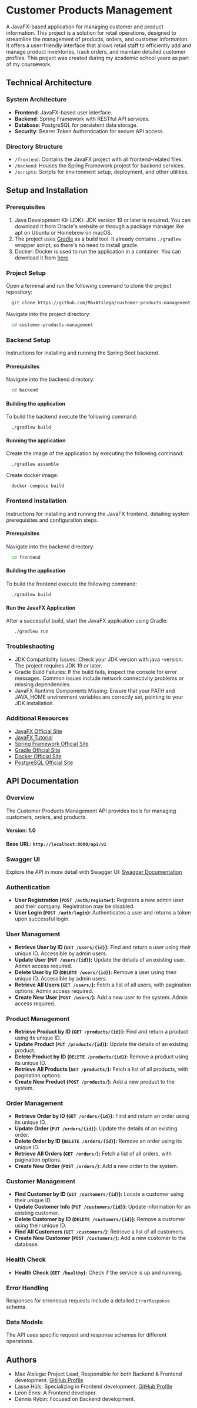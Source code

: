 # Customer Products Management
A JavaFX-based application for managing customer and product information. 
This project is a solution for retail operations, designed to streamline the management of products, orders, and customer information. It offers a user-friendly interface that allows retail staff to efficiently add and manage product inventories, track orders, and maintain detailed customer profiles. This project was created during my academic school years as part of my coursework.

## Technical Architecture
### System Architecture
- **Frontend**: JavaFX-based user interface.
- **Backend**: Spring Framework with RESTful API services.
- **Database**: PostgreSQL for persistent data storage.
- **Security**: Bearer Token Authentication for secure API access.

### Directory Structure
- `/frontend`: Contains the JavaFX project with all frontend-related files.
- `/backend`: Houses the Spring Framework project for backend services.
- `/scripts`: Scripts for environment setup, deployment, and other utilities.

## Setup and Installation
### Prerequisites
1. Java Development Kit (JDK): JDK version 19 or later is required. You can download it from Oracle's website or through a package manager like apt on Ubuntu or Homebrew on macOS.
2. The project uses [Gradle](https://gradle.org) as a build tool. It already contains `./gradlew` wrapper script, so there's no need to install gradle.
3. Docker: Docker is used to run the application in a container. You can download it from [here](https://www.docker.com/products/docker-desktop).

### Project Setup
Open a terminal and run the following command to clone the project repository:

```bash
  git clone https://github.com/MaxAtslega/customer-products-management.git
```

Navigate into the project directory:

```bash
  cd customer-products-management
```

### Backend Setup
Instructions for installing and running the Spring Boot backend.

#### Prerequisites
Navigate into the backend directory:

```bash
  cd backend
```

#### Building the application
To build the backend execute the following command:

```shell
  ./gradlew build
```
#### Running the application

Create the image of the application by executing the following command:

```shell
  ./gradlew assemble
```

Create docker image:

```shell
  docker-compose build
```


### Frontend Installation
Instructions for installing and running the JavaFX frontend, detailing system prerequisites and configuration steps.

#### Prerequisites
Navigate into the backend directory:

```bash
  cd frontend
```

#### Building the application
To build the frontend execute the following command:

```shell
  ./gradlew build
```

#### Run the JavaFX Application
After a successful build, start the JavaFX application using Gradle:
    
```shell
   ./gradlew run
```

### Troubleshooting
- JDK Compatibility Issues: Check your JDK version with java -version. The project requires JDK 19 or later.
- Gradle Build Failures: If the build fails, inspect the console for error messages. Common issues include network connectivity problems or missing dependencies.
- JavaFX Runtime Components Missing: Ensure that your PATH and JAVA_HOME environment variables are correctly set, pointing to your JDK installation.

### Additional Resources
- [JavaFX Official Site](https://openjfx.io/)
- [JavaFX Tutorial](https://openjfx.io/openjfx-docs/)
- [Spring Framework Official Site](https://spring.io/)
- [Gradle Official Site](https://gradle.org/)
- [Docker Official Site](https://www.docker.com/)
- [PostgreSQL Official Site](https://www.postgresql.org/)

## API Documentation
### Overview
The Customer Products Management API provides tools for managing customers, orders, and products.

#### Version: 1.0
#### Base URL: `http://localhost:8080/api/v1`

### Swagger UI
Explore the API in more detail with Swagger UI:
[Swagger Documentation](http://localhost:8080/api/v1/swagger-ui/index.html)

### Authentication
- **User Registration (`POST /auth/register`):** Registers a new admin user and their company. Registration may be disabled.
- **User Login (`POST /auth/login`):** Authenticates a user and returns a token upon successful login.

### User Management
- **Retrieve User by ID (`GET /users/{id}`):** Find and return a user using their unique ID. Accessible by admin users.
- **Update User (`PUT /users/{id}`):** Update the details of an existing user. Admin access required.
- **Delete User by ID (`DELETE /users/{id}`):** Remove a user using their unique ID. Accessible by admin users.
- **Retrieve All Users (`GET /users/`):** Fetch a list of all users, with pagination options. Admin access required.
- **Create New User (`POST /users/`):** Add a new user to the system. Admin access required.

### Product Management
- **Retrieve Product by ID (`GET /products/{id}`):** Find and return a product using its unique ID.
- **Update Product (`PUT /products/{id}`):** Update the details of an existing product.
- **Delete Product by ID (`DELETE /products/{id}`):** Remove a product using its unique ID.
- **Retrieve All Products (`GET /products/`):** Fetch a list of all products, with pagination options.
- **Create New Product (`POST /products/`):** Add a new product to the system.

### Order Management
- **Retrieve Order by ID (`GET /orders/{id}`):** Find and return an order using its unique ID.
- **Update Order (`PUT /orders/{id}`):** Update the details of an existing order.
- **Delete Order by ID (`DELETE /orders/{id}`):** Remove an order using its unique ID.
- **Retrieve All Orders (`GET /orders/`):** Fetch a list of all orders, with pagination options.
- **Create New Order (`POST /orders/`):** Add a new order to the system.

### Customer Management
- **Find Customer by ID (`GET /customers/{id}`):** Locate a customer using their unique ID.
- **Update Customer Info (`PUT /customers/{id}`):** Update information for an existing customer.
- **Delete Customer by ID (`DELETE /customers/{id}`):** Remove a customer using their unique ID.
- **Find All Customers (`GET /customers/`):** Retrieve a list of all customers.
- **Create New Customer (`POST /customers/`):** Add a new customer to the database.

### Health Check
- **Health Check (`GET /healthy`):** Check if the service is up and running.

### Error Handling
Responses for erroneous requests include a detailed `ErrorResponse` schema.

### Data Models
The API uses specific request and response schemas for different operations.

## Authors
- Max Atslega: Project Lead, Responsible for both Backend & Frontend development. [GitHub Profile](https://github.com/MaxAtslega)
- Lasse Hüls: Specializing in Frontend development. [GitHub Profile](https://github.com/lay002)
- Leon Enns: A Frontend developer.
- Dennis Rybin: Focused on Backend development.